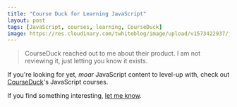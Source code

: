 ```yaml
---
title: "Course Duck for Learning JavaScript"
layout: post
tags: [JavaScript, courses, learning, CourseDuck]
image: https://res.cloudinary.com/twhiteblog/image/upload/v1573422937/joshua-coleman-unsplash.jpg
---
```


> CourseDuck reached out to me about their product. I am not reviewing it, just letting you know it exists.

If you're looking for yet, *moar* JavaScript content to level-up with, check out [CourseDuck](https://courseduck.com/programming/javascript/)'s JavaScript courses.

If you find something interesting, [let me know](https://twitter.com/tiffanywhitedev).
